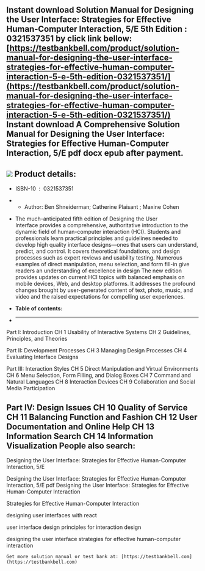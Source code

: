 Instant download **Solution Manual for Designing the User Interface: Strategies for Effective Human-Computer Interaction, 5/E 5th Edition : 0321537351** by click link bellow:  
[https://testbankbell.com/product/solution-manual-for-designing-the-user-interface-strategies-for-effective-human-computer-interaction-5-e-5th-edition-0321537351/](https://testbankbell.com/product/solution-manual-for-designing-the-user-interface-strategies-for-effective-human-computer-interaction-5-e-5th-edition-0321537351/)  
**Instant download A Comprehensive Solution Manual for Designing the User Interface: Strategies for Effective Human-Computer Interaction, 5/E pdf docx epub after payment.**
----------------------------------------------------------------------------------------------------------------------------------------------------------------------------


![](https://testbankbell.com/wp-content/uploads/2023/05/0321537351-500x500-1-300x300.jpg)
**Product details:**
--------------------


* ISBN-10 ‏ : ‎ 0321537351
* * Author: Ben Shneiderman; Catherine Plaisant ; Maxine Cohen
 
* The much-anticipated fifth edition of Designing the User Interface provides a comprehensive, authoritative introduction to the dynamic field of human-computer interaction (HCI). Students and professionals learn practical principles and guidelines needed to develop high quality interface designs—ones that users can understand, predict, and control. It covers theoretical foundations, and design processes such as expert reviews and usability testing. Numerous examples of direct manipulation, menu selection, and form fill-in give readers an understanding of excellence in design The new edition provides updates on current HCI topics with balanced emphasis on mobile devices, Web, and desktop platforms. It addresses the profound changes brought by user-generated content of text, photo, music, and video and the raised expectations for compelling user experiences.
* **Table of contents:**
* ----------------------

Part I: Introduction
CH 1 Usability of Interactive Systems
CH 2 Guidelines, Principles, and Theories

Part II: Development Processes
CH 3 Managing Design Processes
CH 4 Evaluating Interface Designs

Part III: Interaction Styles
CH 5 Direct Manipulation and Virtual Environments
CH 6 Menu Selection, Form Filling, and Dialog Boxes
CH 7 Command and Natural Languages
CH 8 Interaction Devices
CH 9 Collaboration and Social Media Participation

Part IV: Design Issues
CH 10 Quality of Service
CH 11 Balancing Function and Fashion
CH 12 User Documentation and Online Help
CH 13 Information Search
CH 14 Information Visualization
**People also search:**
-----------------------


Designing the User Interface: Strategies for Effective Human-Computer Interaction, 5/E

Designing the User Interface: Strategies for Effective Human-Computer Interaction, 5/E pdf
Designing the User Interface: Strategies for Effective Human-Computer Interaction

Strategies for Effective Human-Computer Interaction

designing user interfaces with react

user interface design principles for interaction design

designing the user interface strategies for effective human-computer interaction


    Get more solution manual or test bank at: [https://testbankbell.com](https://testbankbell.com)
